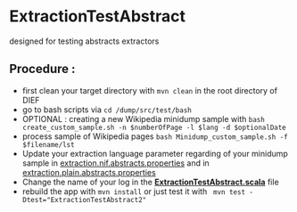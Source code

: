 # ExtractionTestAbstract

designed for testing abstracts extractors

## Procedure :
* first clean your target directory with ``` mvn clean ``` in the root directory of DIEF
* go to bash scripts via ``` cd /dump/src/test/bash  ```
* OPTIONAL :  creating a new Wikipedia minidump sample with ``` bash create_custom_sample.sh -n $numberOfPage -l $lang -d $optionalDate ```
* process sample of Wikipedia pages ``` bash Minidump_custom_sample.sh -f $filename/lst ```
* Update your extraction language parameter regarding of your minidump sample in [extraction.nif.abstracts.properties](https://github.com/datalogism/extraction-framework/blob/gsoc-celian/dump/src/test/resources/extraction-configs/extraction.nif.abstracts.properties) and in [extraction.plain.abstracts.properties](https://github.com/datalogism/extraction-framework/blob/gsoc-celian/dump/src/test/resources/extraction-configs/extraction.plain.abstracts.properties)
* Change the name of your log in the [**ExtractionTestAbstract.scala**](https://github.com/datalogism/extraction-framework/blob/gsoc-celian/dump/src/test/scala/org/dbpedia/extraction/dump/ExtractionTestAbstract.scala) file
* rebuild the app with ``` mvn install ``` or just test it with ```  mvn test -Dtest="ExtractionTestAbstract2" ```
